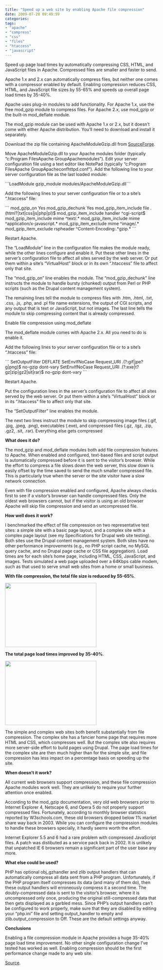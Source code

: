 ```yaml
---
title: "Speed up a web site by enabling Apache file compression"
date: 2009-07-28 09:49:59
categories: 
tags: 
- "apache"
- "compress"
- "css"
- "files"
- "htaccess"
- "javascript"
---
```


<p style="direction: ltr; text-align: left;"></p>
<p style="text-align: left;">Speed up page load times by automatically compressing CSS, HTML, and JavaScript files in Apache. Compressed files are smaller and faster to send.</p>
<p style="text-align: left;">Apache 1.x and 2.x can automatically compress files, but neither one comes with a compressor enabled by default. Enabling compression reduces CSS, HTML, and JavaScript file sizes by 55-65% and speeds up overall page load times by 35-40%.</p>
<p style="text-align: left;">Apache uses plug-in modules to add functionality. For Apache 1.x, use the free mod_gzip module to compress files. For Apache 2.x, use mod_gzip or the built-in mod_deflate module.</p>
<p style="text-align: left;">The mod_gzip module can be used with Apache 1.x or 2.x, but it doesn’t come with either Apache distribution. You’ll need to download and install it separately.</p>
<p style="text-align: left;">Download the zip file containing ApacheModuleGzip.dll from <a href="http://sourceforge.net/projects/mod-gzip" target="_blank">SourceForge</a>.</p>

<p style="text-align: left;">Move ApacheModuleGzip.dll to your Apache modules folder (typically “c:Program FilesApache GroupApachemodules”).
Edit your server configuration file using a text editor like NotePad (typically “c:Program FilesApache GroupApacheconfhttpd.conf”). Add the following line to your server configuration file as the last loaded module:
<p style="text-align: left;">```LoadModule gzip_module modules/ApacheModuleGzip.dll```</p>
<p style="text-align: left;">Add the following lines to your server configuration file or to a site’s “.htaccess” file:</p>

<p style="text-align: left;">```
<IfModule mod_gzip.c>
mod_gzip_on       Yes
mod_gzip_dechunk  Yes
mod_gzip_item_include file      .(html?|txt|css|js|php|pl)$
mod_gzip_item_include handler   ^cgi-script$
mod_gzip_item_include mime      ^text/.*
mod_gzip_item_include mime      ^application/x-javascript.*
mod_gzip_item_exclude mime      ^image/.*
mod_gzip_item_exclude rspheader ^Content-Encoding:.*gzip.*
</IfModule>
```
<p style="text-align: left;">Restart Apache.</p>
<p style="text-align: left;">The “LoadModule” line in the configuration file makes the module ready, while the other lines configure and enable it. Put these other lines in the server’s configuration file to affect all sites served by the web server. Or put them within a site’s “VirtualHost” block or in its own “.htaccess” file to affect only that site.</p>
<p style="text-align: left;">The “mod_gzip_on” line enables the module. The “mod_gzip_dechunk” line instructs the module to handle bursty (chunked) output from Perl or PHP scripts (such as the Drupal content management system).</p>
<p style="text-align: left;">The remaining lines tell the module to compress files with .htm, .html, .txt, .css, .js, .php, and .pl file name extensions, the output of CGI scripts, and any output that is text or JavaScript, but not images. The last line tells the module to skip compressing content that is already compressed.</p>
<p style="text-align: left;">Enable file compression using mod_deflate</p>
<p style="text-align: left;">The mod_deflate module comes with Apache 2.x. All you need to do is enable it.</p>
<p style="text-align: left;">Add the following lines to your server configuration file or to a site’s “.htaccess” file:</p>

<p style="text-align: left;">```
<Location />
SetOutputFilter DEFLATE
SetEnvIfNoCase Request_URI
.(?:gif|jpe?g|png)$ no-gzip dont-vary
SetEnvIfNoCase Request_URI
.(?:exe|t?gz|zip|gz2|sit|rar)$ no-gzip dont-vary
</Location>
```
<p style="text-align: left;">Restart Apache.</p>
<p style="text-align: left;">Put the configuration lines in the server’s configuration file to affect all sites served by the web server. Or put them within a site’s “VirtualHost” block or in its “.htaccess” file to affect only that site.</p>
<p style="text-align: left;">The “SetOutputFilter” line enables the module.</p>
<p style="text-align: left;">The next two lines instruct the module to skip compressing image files (.gif, .jpg, .jpeg, .png), executables (.exe), and compressed files (.gz, .tgz, .zip, .gz2, .sit, .rar). Everything else gets compressed</p>
<p style="text-align: left;"><strong>What does it do?</strong></p>
<p style="text-align: left;">The mod_gzip and mod_deflate modules both add file compression features to Apache. When enabled and configured, text-based files and script output is automatically compressed before it is sent to the visitor’s browser. While the effort to compress a file slows down the web server, this slow down is easily offset by the time saved to send the much smaller compressed file. This is particularly true when the server or the site visitor have a slow network connection.</p>
<p style="text-align: left;">Even with file compression enabled and configured, Apache always checks first to see if a visitor’s browser can handle compressed files. Only the oldest web browsers cannot, but if the visitor is using an old browser Apache will skip file compression and send an uncompressed file.</p>
<p style="text-align: left;"><strong>How well does it work?</strong></p>
<p style="text-align: left;">I benchmarked the effect of file compression on two representative test sites: a simple site with a basic page layout, and a complex site with a complex page layout (see my Specifications for Drupal web site testing). Both sites use the Drupal content management system. Both sites have no other performance improvements (e.g., no PHP script cache, no MySQL query cache, and no Drupal page cache or CSS file aggregation). Load times are for each site’s home page, including HTML, CSS, JavaScript, and images. Tests simulated a web page uploaded over a 64Kbps cable modem, such as that used to serve small web sites from a home or small business.</p>
<p style="text-align: left;"><strong>With file compression, the total file size is reduced by 55-65%</strong>.</p>
<p style="text-align: left;"><img class="aligncenter" src="http://nadeausoftware.com/sites/NadeauSoftware.com/files/File_compression_plot_page_size.jpg" alt="" width="300" height="210" /></p>
<p style="text-align: left;"><strong>The total page load times improved by 35-40%</strong>.</p>
<p style="text-align: left;"><img class="aligncenter" src="http://nadeausoftware.com/sites/NadeauSoftware.com/files/File_compression_plot_load_time.jpg" alt="" width="300" height="210" /></p>
<p style="text-align: left;">The simple and complex web sites both benefit substantially from file compression. The complex site has a fancier home page that requires more HTML and CSS, which compresses well. But the complex site also requires more server-side effort to build pages using Drupal. The page load times for the complex site are then much higher than for the simple site, and file compression has less impact on a percentage basis on speeding up the site.</p>
<p style="text-align: left;"><strong>When doesn’t it work?</strong></p>
<p style="text-align: left;">All current web browsers support compression, and these file compression Apache modules work well. They are unlikely to require your further attention once enabled.</p>
<p style="text-align: left;">According to the mod_gzip documentation, very old web browsers prior to Internet Explorer 4, Netscape 6, and Opera 5 do not properly support compressed files. Fortunately, according to monthly browser statistics reported by W3schools.com, these old browsers dropped below 1% market share way back in 2003. While you can configure the compression modules to handle these browsers specially, it hardly seems worth the effort.</p>
<p style="text-align: left;">Internet Explorer 5.5 and 6 had a rare problem with compressed JavaScript files. A patch was distibuted as a service pack back in 2002. It is unlikely that unpatched IE 6 browsers remain a significant part of the user base any more.</p>
<p style="text-align: left;"><strong>What else could be used?</strong></p>
<p style="text-align: left;">PHP has optional obj_gzhandler and zlib output handlers that can automatically compress all data sent from a PHP program. Unfortunately, if the PHP program itself compresses its data (and many of them do), then these output handlers will erroneously compress it a second time. The doubly-compressed data is sent to the visitor’s browser, where it is uncompressed only once, producing the original still-compressed data that then gets displayed as a garbled mess. Since PHP’s output handlers can’t be configured to work properly, make sure that they are disabled by editing your “php.ini” file and setting output_handler to empty and zlib.output_compression to Off. These are the default settings anyway.</p>
<p style="text-align: left;"><strong>Conclusions</strong></p>
<p style="text-align: left;">Enabling a file compression module in Apache provides a huge 35-40% page load time improvement. No other single configuration change I’ve tested has worked as well. Enabling compression should be the first performance change made to any web site.</p>
<p style="text-align: left;"><a href="http://nadeausoftware.com/node/33" target="_blank">Source</a>.</p>
